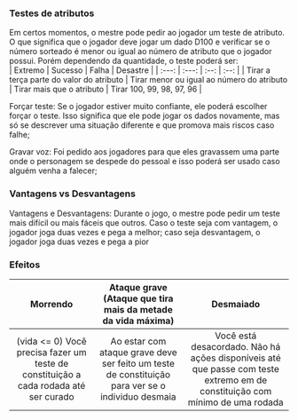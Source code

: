
### Testes de atributos  
Em certos momentos, o mestre pode pedir ao jogador um teste de atributo. O que significa que o jogador deve jogar um dado D100 e verificar se o número sorteado é menor ou igual ao número de atributo que o jogador possui. Porém dependendo da quantidade, o teste poderá ser:  
| Extremo | Sucesso  | Falha | Desastre |
| :---: | :---: | :--: | :--: |
| Tirar a terça parte do valor do atributo | Tirar menor ou igual ao número do atributo | Tirar mais que o atributo | Tirar 100, 99, 98, 97, 96 | 

  
Forçar teste: Se o jogador estiver muito confiante, ele poderá escolher forçar o teste. Isso significa que ele pode jogar os dados novamente, mas só se descrever uma situação diferente e que promova mais riscos caso falhe;  

Gravar voz: Foi pedido aos jogadores para que eles gravassem uma parte onde o personagem se despede do pessoal e isso poderá ser usado caso alguém venha a falecer;  

### Vantagens vs Desvantagens

Vantagens e Desvantagens: Durante o jogo, o mestre pode pedir um teste mais difícil ou mais fáceis que outros. Caso o teste seja com vantagem, o jogador joga duas vezes e pega a melhor; caso seja desvantagem, o jogador joga duas vezes e pega a pior


### Efeitos

| Morrendo | Ataque grave (Ataque que tira mais da metade da vida máxima)  | Desmaiado |
| :---: | :---: | :--: |
| (vida <= 0) Você precisa fazer um teste de constituição a cada rodada até ser curado | Ao estar com ataque grave deve ser feito um teste de constituição para ver se o individuo desmaia | Você está desacordado. Não há ações disponíveis até que passe com teste extremo em de constituição com mínimo de uma rodada | 
